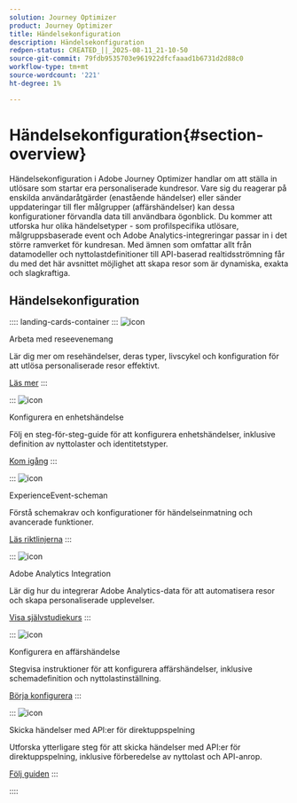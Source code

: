 ```yaml
---
solution: Journey Optimizer
product: Journey Optimizer
title: Händelsekonfiguration
description: Händelsekonfiguration
redpen-status: CREATED_||_2025-08-11_21-10-50
source-git-commit: 79fdb9535703e961922dfcfaaad1b6731d2d88c0
workflow-type: tm+mt
source-wordcount: '221'
ht-degree: 1%

---
```



# Händelsekonfiguration{#section-overview}

Händelsekonfiguration i Adobe Journey Optimizer handlar om att ställa in utlösare som startar era personaliserade kundresor. Vare sig du reagerar på enskilda användaråtgärder (enastående händelser) eller sänder uppdateringar till fler målgrupper (affärshändelser) kan dessa konfigurationer förvandla data till användbara ögonblick. Du kommer att utforska hur olika händelsetyper - som profilspecifika utlösare, målgruppsbaserade event och Adobe Analytics-integreringar passar in i det större ramverket för kundresan. Med ämnen som omfattar allt från datamodeller och nyttolastdefinitioner till API-baserad realtidsströmning får du med det här avsnittet möjlighet att skapa resor som är dynamiska, exakta och slagkraftiga.

## Händelsekonfiguration

:::: landing-cards-container
:::
![icon](https://cdn.experienceleague.adobe.com/icons/book.svg)

Arbeta med reseevenemang

Lär dig mer om resehändelser, deras typer, livscykel och konfiguration för att utlösa personaliserade resor effektivt.

[Läs mer](../using/event/about-events.md)
:::

:::
![icon](https://cdn.experienceleague.adobe.com/icons/circle-play.svg)

Konfigurera en enhetshändelse

Följ en steg-för-steg-guide för att konfigurera enhetshändelser, inklusive definition av nyttolaster och identitetstyper.

[Kom igång](../using/event/about-creating.md)
:::

:::
![icon](https://cdn.experienceleague.adobe.com/icons/code-branch.svg)

ExperienceEvent-scheman

Förstå schemakrav och konfigurationer för händelseinmatning och avancerade funktioner.

[Läs riktlinjerna](../using/event/experience-event-schema.md)
:::

:::
![icon](https://cdn.experienceleague.adobe.com/icons/chart-line.svg)

Adobe Analytics Integration

Lär dig hur du integrerar Adobe Analytics-data för att automatisera resor och skapa personaliserade upplevelser.

[Visa självstudiekurs](../using/event/about-analytics.md)
:::

:::
![icon](https://cdn.experienceleague.adobe.com/icons/list-check.svg)

Konfigurera en affärshändelse

Stegvisa instruktioner för att konfigurera affärshändelser, inklusive schemadefinition och nyttolastinställning.

[Börja konfigurera](../using/event/about-creating-business.md)
:::

:::
![icon](https://cdn.experienceleague.adobe.com/icons/gear.svg)

Skicka händelser med API:er för direktuppspelning

Utforska ytterligare steg för att skicka händelser med API:er för direktuppspelning, inklusive förberedelse av nyttolast och API-anrop.

[Följ guiden](../using/event/additional-steps-to-send-events-to-journey.md)
:::

::::
